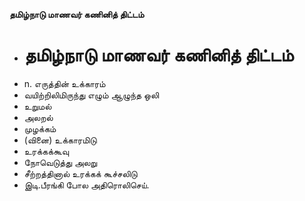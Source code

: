 **தமிழ்நாடு மாணவர் கணினித் திட்டம்**
- # தமிழ்நாடு மாணவர் கணினித் திட்டம்
- n. எருத்தின் உக்காரம்
- வயிற்றிலிமிருந்து எழும் ஆழுந்த ஒலி
- உறுமல்
- அலறல்
- முழக்கம்
- (வினை) உக்காரமிடு
- உரக்கக்கூவு
-  நோவெடுத்து அலறு
- சீற்றத்தினால் உரக்கக் கூச்சலிடு
- இடி.பீரங்கி போல அதிரொலிசெய்.

